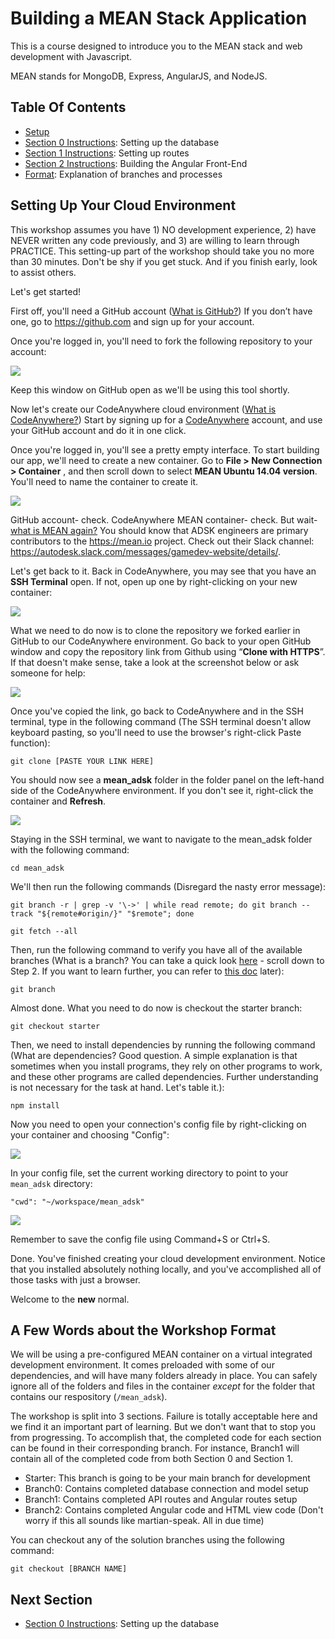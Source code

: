 # Building a MEAN Stack Application

This is a course designed to introduce you to the MEAN stack and web development with Javascript. 

MEAN stands for MongoDB, Express, AngularJS, and NodeJS. 

## Table Of Contents
* [Setup](#setting-up)
* [Section 0 Instructions](instructions/branch0.md): Setting up the database
* [Section 1 Instructions](instructions/branch1.md): Setting up routes
* [Section 2 Instructions](instructions/branch2.md): Building the Angular Front-End
* [Format](#course-format): Explanation of branches and processes

## Setting Up Your Cloud Environment
This workshop assumes you have 1) NO development experience, 2) have NEVER written any code previously, and 3) are willing to learn through PRACTICE. This setting-up part of the workshop should take you no more than 30 minutes. Don't be shy if you get stuck. And if you finish early, look to assist others. 

Let's get started!

First off, you'll need a GitHub account ([What is GitHub?](https://www.google.com/webhp?sourceid=chrome-instant&ion=1&espv=2&ie=UTF-8#q=what+is+github)) If you don’t have one, go to https://github.com and sign up for your account. 

Once you're logged in, you'll need to fork the following repository to your account: 

![](http://i68.tinypic.com/264rgao.jpg) 

Keep this window on GitHub open as we'll be using this tool shortly.

Now let's create our CodeAnywhere cloud environment ([What is CodeAnywhere?](https://codeanywhere.com/)) Start by signing up for a [CodeAnywhere](www.codeanywhere.com) account, and use your GitHub account and do it in one click. 

Once you're logged in, you'll see a pretty empty interface. To start building our app, we'll need to create a new container. Go to **File > New Connection > Container** , and then scroll down to select **MEAN Ubuntu 14.04 version**. You'll need to name the container to create it. 

![](http://i68.tinypic.com/27y3nmv.png) 

GitHub account- check. 
CodeAnywhere MEAN container- check. 
But wait- [what is MEAN again?](http://learn.mean.io/) You should know that ADSK engineers are primary contributors to the https://mean.io project. Check out their Slack channel: https://autodesk.slack.com/messages/gamedev-website/details/.

Let's get back to it. Back in CodeAnywhere, you may see that you have an **SSH Terminal** open. If not, open up one by right-clicking on your new container: 

![](http://i68.tinypic.com/33axpog.jpg)

What we need to do now is to clone the repository we forked earlier in GitHub to our CodeAnywhere environment. Go back to your open GitHub window and copy the repository link from Github using “**Clone with HTTPS**”. If that doesn't make sense, take a look at the screenshot below or ask someone for help: 

![](http://i64.tinypic.com/szhhd4.jpg) 

Once you've copied the link, go back to CodeAnywhere and in the SSH terminal, type in the following command (The SSH terminal doesn't allow keyboard pasting, so you'll need to use the browser's right-click Paste function): 
 
   `git clone [PASTE YOUR LINK HERE]`

You should now see a **mean_adsk** folder in the folder panel on the left-hand side of the CodeAnywhere environment. If you don't see it, right-click the container and **Refresh**. 

![](http://i63.tinypic.com/52yzyq.jpg)

Staying in the SSH terminal, we want to navigate to the mean_adsk folder with the following command: 

  `cd mean_adsk`

We'll then run the following commands (Disregard the nasty error message):
 
   `git branch -r | grep -v '\->' | while read remote; do git branch --track "${remote#origin/}" "$remote"; done`
   
   `git fetch --all`

Then, run the following command to verify you have all of the available branches (What is a branch? You can take a quick look [here](https://guides.github.com/activities/hello-world/) - scroll down to Step 2. If you want to learn further, you can refer to [this doc](https://git-scm.com/book/en/v1/Git-Branching-What-a-Branch-Is) later):
 
   `git branch`

Almost done. 
What you need to do now is checkout the starter branch:
 
   `git checkout starter`

Then, we need to install dependencies by running the following command (What are dependencies? Good question. A simple explanation is that sometimes when you install programs, they rely on other programs to work, and these other programs are called dependencies. Further understanding is not necessary for the task at hand. Let's table it.): 

   `npm install`

Now you need to open your connection's config file by right-clicking on your container and choosing "Config":

![](http://i66.tinypic.com/315bkep.jpg) 

In your config file, set the current working directory to point to your `mean_adsk` directory:  

   `"cwd": "~/workspace/mean_adsk"` 

![](http://i66.tinypic.com/2ljkivq.jpg)

Remember to save the config file using Command+S or Ctrl+S. 

Done. 
You've finished creating your cloud development environment. Notice that you installed absolutely nothing locally, and you've accomplished all of those tasks with just a browser. 

Welcome to the **new** normal.

## A Few Words about the Workshop Format

We will be using a pre-configured MEAN container on a virtual integrated development environment. It comes preloaded with some of our dependencies, and will have many folders already in place. You can safely ignore all of the folders and files in the container _except_ for the folder that contains our respository (`/mean_adsk`).

The workshop is split into 3 sections. Failure is totally acceptable here and we find it an important part of learning. But we don't want that to stop you from progressing. To accomplish that, the completed code for each section can be found in their corresponding branch. For instance, Branch1 will contain all of the completed code from both Section 0 and Section 1.  

- Starter: This branch is going to be your main branch for development
- Branch0: Contains completed database connection and model setup
- Branch1: Contains completed API routes and Angular routes setup
- Branch2: Contains completed Angular code and HTML view code
(Don't worry if this all sounds like martian-speak. All in due time)

You can checkout any of the solution branches using the following command: 

   `git checkout [BRANCH NAME]`

## Next Section

* [Section 0 Instructions](instructions/branch0.md): Setting up the database
